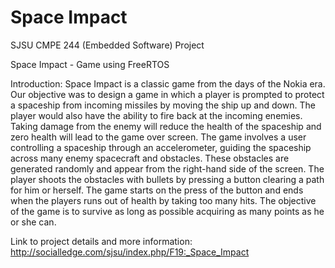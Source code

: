 # Space Impact
SJSU CMPE 244 (Embedded Software) Project

Space Impact - Game using FreeRTOS

Introduction: Space Impact is a classic game from the days of the Nokia era. Our objective was to design a game in which a player is prompted to protect a spaceship from incoming missiles by moving the ship up and down. The player would also have the ability to fire back at the incoming enemies. Taking damage from the enemy will reduce the health of the spaceship and zero health will lead to the game over screen.  The game involves a user controlling a spaceship through an accelerometer, guiding the spaceship across many enemy spacecraft and obstacles. These obstacles are generated randomly and appear from the right-hand side of the screen. The player shoots the obstacles with bullets by pressing a button clearing a path for him or herself. The game starts on the press of the button and ends when the players runs out of health by taking too many hits. The objective of the game is to survive as long as possible acquiring as many points as he or she can.

Link to project details and more information: http://socialledge.com/sjsu/index.php/F19:_Space_Impact

